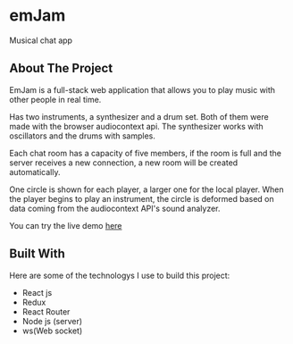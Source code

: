 # emJam

Musical chat app

## About The Project

EmJam is a full-stack web application that allows you to play music with other people in real time.

Has two instruments, a synthesizer and a drum set. Both of them were made with the browser audiocontext api. The synthesizer works with oscillators and the drums with samples.

Each chat room has a capacity of five members, if the room is full and the server receives a new connection, a new room will be created automatically.

One circle is shown for each player, a larger one for the local player. When the player begins to play an instrument, the circle is deformed based on data coming from the audiocontext API's sound analyzer.

You can try the live demo [here](https://emjam.nicolasdeheza.com)

## Built With

Here are some of the technologys I use to build this project:

- React js
- Redux
- React Router
- Node js (server)
- ws(Web socket)
